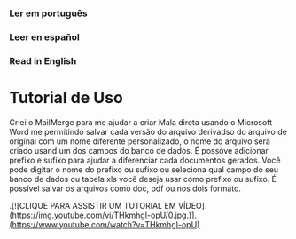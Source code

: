 ### Ler em português
### Leer en español
### Read in English

# Tutorial de Uso

Criei o MailMerge para me ajudar a criar Mala direta usando o Microsoft Word me permitindo salvar cada versão do arquivo derivadso do arquivo de original com um nome diferente personalizado, o nome do arquivo será criado usand um dos campos do banco de dados.
É possóve adicionar prefixo e sufixo para ajudar a diferenciar cada documentos gerados.
Você pode digitar o nome do prefixo ou sufixo ou seleciona qual campo do seu banco de dados ou tabela xls você deseja usar como prefixo ou sufixo.
É possível salvar os arquivos como doc, pdf ou nos dois formato.

.[![CLIQUE PARA ASSISTIR UM TUTORIAL EM VÍDEO].(https://img.youtube.com/vi/THkmhgI-opU/0.jpg.)].(https://www.youtube.com/watch?v=THkmhgI-opU)
